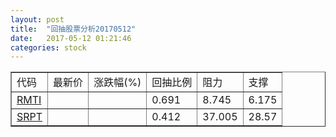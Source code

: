 ```yaml
---
layout: post
title:  "回抽股票分析20170512"
date:   2017-05-12 01:21:46
categories: stock
---
```

<script type="text/javascript">
var stockList = []
stockList.push('gb_rmti');
stockList.push('gb_srpt');
</script>
<table border="1">
 <tr>
 <td>代码</td>
 <td>最新价</td>
 <td>涨跌幅(%)</td>
 <td>回抽比例</td>
 <td>阻力</td>
 <td>支撑</td>
</tr>
  <tr id="rmti">
  <td><a href="http://stock.finance.sina.com.cn/usstock/quotes/RMTI.html" target="_blank">RMTI</a></td><td></td><td></td><td>0.691</td><td>8.745</td><td>6.175</td></tr>
  <tr id="srpt">
  <td><a href="http://stock.finance.sina.com.cn/usstock/quotes/SRPT.html" target="_blank">SRPT</a></td><td></td><td></td><td>0.412</td><td>37.005</td><td>28.57</td></tr>
</table>
